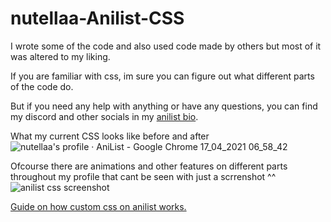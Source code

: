 # nutellaa-Anilist-CSS
I wrote some of the code and also used code made by others but most of it was altered to my liking.


If you are familiar with css, im sure you can figure out what different parts of the code do.

But if you need any help with anything or have any questions, you can find my discord and other socials in my [anilist bio](https://anilist.co/user/nutellaa/).


What my current CSS looks like before and after![nutellaa's profile · AniList - Google Chrome 17_04_2021 06_58_42](https://user-images.githubusercontent.com/82683011/115103546-899b8880-9f4a-11eb-8632-d3a4b3e586df.png)

Ofcourse there are animations and other features on different parts throughout my profile that cant be seen with just a scrrenshot ^^
![anilist css screenshot](https://user-images.githubusercontent.com/82683011/115103487-24479780-9f4a-11eb-8fa8-c7cc2652008e.png)

[Guide on how custom css on anilist works.](https://github.com/Kurisu-chan/anilist-css#anilist-css)
